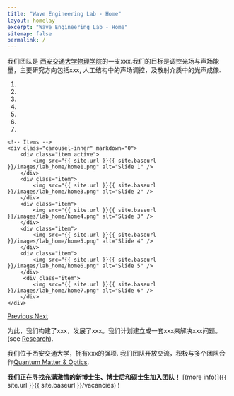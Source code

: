 ```yaml
---
title: "Wave Engineering Lab - Home"
layout: homelay
excerpt: "Wave Engineering Lab - Home"
sitemap: false
permalink: /
---
```


我们团队是 [西安交通大学物理学院](http://phy.xjtu.edu.cn/)的一支xxx.我们的目标是调控光场与声场能量，主要研究方向包括xxx, 人工结构中的声场调控，及散射介质中的光声成像.


<div markdown="0" id="carousel" class="carousel slide" data-ride="carousel" data-interval="4000" data-pause="hover" >
    <!-- Menu -->
    <ol class="carousel-indicators">
        <li data-target="#carousel" data-slide-to="0" class="active"></li>
        <li data-target="#carousel" data-slide-to="1"></li>
        <li data-target="#carousel" data-slide-to="2"></li>
        <li data-target="#carousel" data-slide-to="3"></li>
        <li data-target="#carousel" data-slide-to="4"></li>
        <li data-target="#carousel" data-slide-to="5"></li>
        <li data-target="#carousel" data-slide-to="6"></li>
    </ol>

    <!-- Items -->
    <div class="carousel-inner" markdown="0">
        <div class="item active">
            <img src="{{ site.url }}{{ site.baseurl }}/images/lab_home/home1.png" alt="Slide 1" />
        </div>
        <div class="item">
            <img src="{{ site.url }}{{ site.baseurl }}/images/lab_home/home3.png" alt="Slide 2" />
        </div>
        <div class="item">
            <img src="{{ site.url }}{{ site.baseurl }}/images/lab_home/home4.png" alt="Slide 3" />
        </div>
        <div class="item">
            <img src="{{ site.url }}{{ site.baseurl }}/images/lab_home/home5.png" alt="Slide 4" />
        </div>
        <div class="item">
            <img src="{{ site.url }}{{ site.baseurl }}/images/lab_home/home6.png" alt="Slide 5" />
        </div>       
         <div class="item">
            <img src="{{ site.url }}{{ site.baseurl }}/images/lab_home/home7.png" alt="Slide 6" />
        </div>
    </div>
  <a class="left carousel-control" href="#carousel" role="button" data-slide="prev">
    <span class="glyphicon glyphicon-chevron-left" aria-hidden="true"></span>
    <span class="sr-only">Previous</span>
  </a>
  <a class="right carousel-control" href="#carousel" role="button" data-slide="next">
    <span class="glyphicon glyphicon-chevron-right" aria-hidden="true"></span>
    <span class="sr-only">Next</span>
  </a>
</div>




为此，我们构建了xxx，发展了xxx。我们计划建立成一套xxx来解决xxx问题。 (see [Research](research)).

我们位于西安交通大学，拥有xxx的强项. 我们团队开放交流，积极与多个团队合作[Quantum Matter & Optics](http://www.physics.leidenuniv.nl/qo-home).

<!--  **We are  looking for passionate new PhD students, Postdocs, and Master students to join the team** [(more info)]({{ site.url }}{{ site.baseurl }}/vacancies) **!** -->
 **我们正在寻找充满激情的新博士生、博士后和硕士生加入团队！** [(more info)]({{ site.url }}{{ site.baseurl }}/vacancies) **!**

<!-- We are grateful for funding from Leiden University, [NWO](www.nwo.nl) ([Vidi talent scheme](http://www.nwo.nl/en/research-and-results/programmes/Talent+Scheme) and the [Frontiers in Nanoscience program](https://www.universiteitleiden.nl/en/research/research-projects/science/frontiers-of-nanoscience-nanofront)), and from an [ERC starting grant](https://erc.europa.eu/funding/starting-grants).

<figure class="fourth">
  <img src="{{ site.url }}{{ site.baseurl }}/images/logopic/Logo_Leiden.jpg" style="width: 210px">
  <img src="{{ site.url }}{{ site.baseurl }}/images/logopic/Logo_Nanofront.jpg" style="width: 110px">
  <img src="{{ site.url }}{{ site.baseurl }}/images/logopic/Logo_NWO.jpg" style="width: 120px">
  <img src="{{ site.url }}{{ site.baseurl }}/images/logopic/Logo_ERC.jpg" style="width: 110px">
</figure> -->
